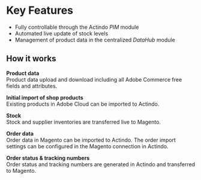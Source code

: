 # Key Features

- Fully controllable through the Actindo *PIM* module
- Automated live update of stock levels
- Management of product data in the centralized *DataHub* module


## How it works

**Product data**   
Product data upload and download including all Adobe Commerce free fields and attributes.

**Initial import of shop products**   
Existing products in Adobe Cloud can be imported to Actindo.

**Stock**   
Stock and supplier inventories are transferred live to Magento.

**Order data**   
Order data in Magento can be imported to Actindo. The order import settings can be configured in the Magento connection in Actindo.

**Order status & tracking numbers**   
Order status and tracking numbers are generated in Actindo and transferred to Magento.